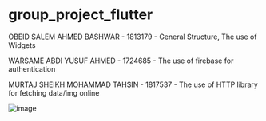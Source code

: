 # group_project_flutter

OBEID SALEM AHMED BASHWAR - 1813179 - General Structure, The use of Widgets

WARSAME ABDI YUSUF AHMED - 1724685 - The use of firebase for authentication

MURTAJ SHEIKH MOHAMMAD TAHSIN - 1817537 - The use of HTTP library for fetching data/img online


![image](https://user-images.githubusercontent.com/86645986/148652991-c8b1b278-da2a-4156-91d1-28da422cbc57.png)
